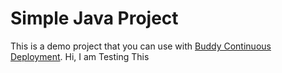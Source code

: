 # Simple Java Project
This is a demo project that you can use with [Buddy Continuous Deployment](https://buddy.works).
Hi, I am Testing This
